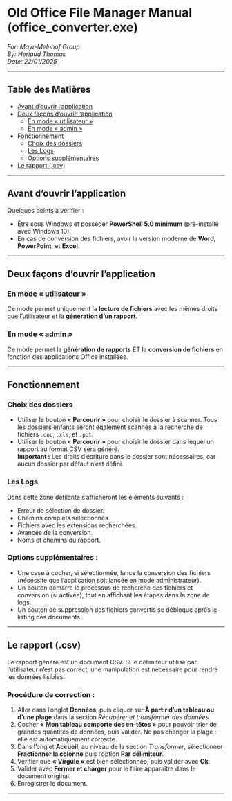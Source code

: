 
# Old Office File Manager Manual (office_converter.exe)

_For: Mayr-Melnhof Group_  
_By: Heriaud Thomas_  
_Date: 22/01/2025_

---

## Table des Matières

- [Avant d’ouvrir l’application](#avant-douvrir-lapplication)
- [Deux façons d’ouvrir l’application](#deux-façons-douvrir-lapplication)
  - [En mode « utilisateur »](#en-mode-utilisateur)
  - [En mode « admin »](#en-mode-admin)
- [Fonctionnement](#fonctionnement)
  - [Choix des dossiers](#choix-des-dossiers)
  - [Les Logs](#les-logs)
  - [Options supplémentaires](#options-supplémentaires-)
- [Le rapport (.csv)](#le-rapport-csv)

---

## Avant d’ouvrir l’application

Quelques points à vérifier :

- Être sous Windows et posséder **PowerShell 5.0 minimum** (pré-installé avec Windows 10).
- En cas de conversion des fichiers, avoir la version moderne de **Word**, **PowerPoint**, et **Excel**.

---

## Deux façons d’ouvrir l’application

### En mode « utilisateur »
Ce mode permet uniquement la **lecture de fichiers** avec les mêmes droits que l’utilisateur et la **génération d’un rapport**.

### En mode « admin »
Ce mode permet la **génération de rapports** ET la **conversion de fichiers** en fonction des applications Office installées.

---

## Fonctionnement

### Choix des dossiers

- Utiliser le bouton **« Parcourir »** pour choisir le dossier à scanner. Tous les dossiers enfants seront également scannés à la recherche de fichiers `.doc`, `.xls`, et `.ppt`.
- Utiliser le bouton **« Parcourir »** pour choisir le dossier dans lequel un rapport au format CSV sera généré.  
  **Important :** Les droits d’écriture dans le dossier sont nécessaires, car aucun dossier par défaut n’est défini.



### Les Logs

Dans cette zone défilante s’afficheront les éléments suivants :
- Erreur de sélection de dossier.
- Chemins complets sélectionnés.
- Fichiers avec les extensions recherchées.
- Avancée de la conversion.
- Noms et chemins du rapport.



### Options supplémentaires :
+ Une case à cocher, si sélectionnée, lance la conversion des fichiers (nécessite que l’application soit lancée en mode administrateur).
+ Un bouton démarre le processus de recherche des fichiers et conversion (si activée), tout en affichant les étapes dans la zone de logs.
+ Un bouton de suppression des fichiers convertis se débloque après le listing des documents.

---

## Le rapport (.csv)

Le rapport généré est un document CSV. Si le délimiteur utilisé par l’utilisateur n’est pas correct, une manipulation est nécessaire pour rendre les données lisibles.

### Procédure de correction :

1. Aller dans l’onglet **Données**, puis cliquer sur **À partir d’un tableau ou d’une plage** dans la section _Récupérer et transformer des données_.
2. Cocher **« Mon tableau comporte des en-têtes »** pour pouvoir trier de grandes quantités de données, puis valider. Ne pas changer la plage : elle est automatiquement correcte.
3. Dans l’onglet **Accueil**, au niveau de la section _Transformer_, sélectionner **Fractionner la colonne** puis l’option **Par délimiteur**.
4. Vérifier que **« Virgule »** est bien sélectionnée, puis valider avec **Ok**.
5. Valider avec **Fermer et charger** pour le faire apparaître dans le document original.
6. Enregistrer le document.

---
